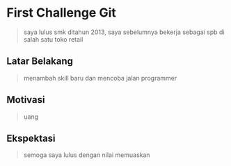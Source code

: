 # First Challenge Git

> saya lulus smk ditahun 2013, saya sebelumnya bekerja sebagai spb di salah satu toko retail

## Latar Belakang

> menambah skill baru dan mencoba jalan programmer

## Motivasi

> uang

## Ekspektasi

> semoga saya lulus dengan nilai memuaskan
